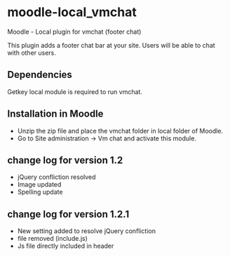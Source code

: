 moodle-local_vmchat
===================

Moodle - Local plugin for vmchat (footer chat)


This plugin adds a footer chat bar at your site.
Users will be able to chat with other users.

Dependencies
----------------------
Getkey local module is required to run vmchat.


Installation in Moodle
----------------------
* Unzip the zip file and place the vmchat folder in local folder of Moodle.
* Go to Site administration -> Vm chat and activate this module.



change log for version 1.2
---------------------------
* jQuery confliction resolved
* Image updated
* Spelling update

change log for version 1.2.1
---------------------------
* New setting added to resolve jQuery confliction
* file removed (include.js)
* Js file directly included in header